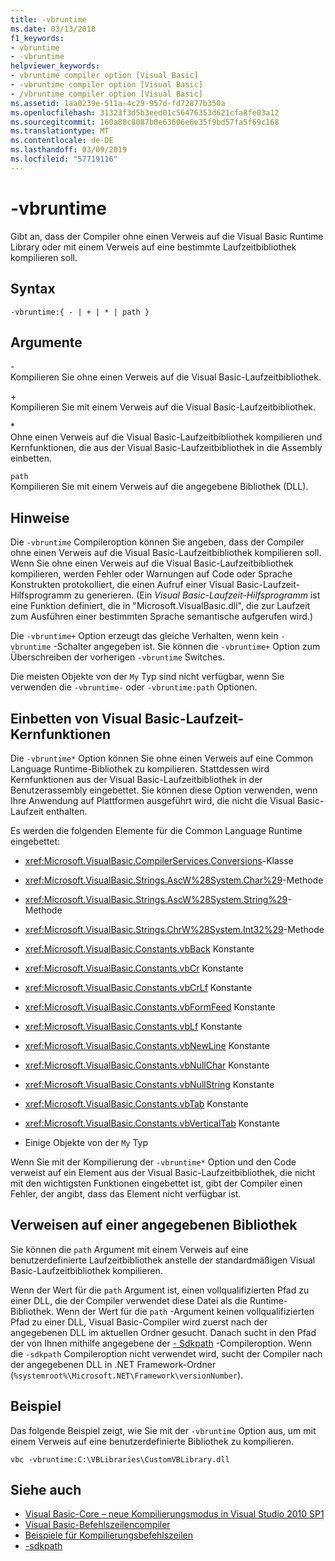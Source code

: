 ```yaml
---
title: -vbruntime
ms.date: 03/13/2018
f1_keywords:
- vbruntime
- -vbruntime
helpviewer_keywords:
- vbruntime compiler option [Visual Basic]
- -vbruntime compiler option [Visual Basic]
- /vbruntime compiler option [Visual Basic]
ms.assetid: 1aa0239e-511a-4c29-957d-fd72877b350a
ms.openlocfilehash: 31323f3d5b3eed01c56476353d621cfa8fe03a12
ms.sourcegitcommit: 160a88c8087b0e63606e6e35f9bd57fa5f69c168
ms.translationtype: MT
ms.contentlocale: de-DE
ms.lasthandoff: 03/09/2019
ms.locfileid: "57719116"
---
```

# <a name="-vbruntime"></a>-vbruntime
Gibt an, dass der Compiler ohne einen Verweis auf die Visual Basic Runtime Library oder mit einem Verweis auf eine bestimmte Laufzeitbibliothek kompilieren soll.  
  
## <a name="syntax"></a>Syntax  
  
```  
-vbruntime:{ - | + | * | path }  
```  
  
## <a name="arguments"></a>Argumente  
 \-  
 Kompilieren Sie ohne einen Verweis auf die Visual Basic-Laufzeitbibliothek.  
  
 \+  
 Kompilieren Sie mit einem Verweis auf die Visual Basic-Laufzeitbibliothek.  
  
 \*  
 Ohne einen Verweis auf die Visual Basic-Laufzeitbibliothek kompilieren und Kernfunktionen, die aus der Visual Basic-Laufzeitbibliothek in die Assembly einbetten.  
  
 `path`  
 Kompilieren Sie mit einem Verweis auf die angegebene Bibliothek (DLL).  
  
## <a name="remarks"></a>Hinweise  
 Die `-vbruntime` Compileroption können Sie angeben, dass der Compiler ohne einen Verweis auf die Visual Basic-Laufzeitbibliothek kompilieren soll. Wenn Sie ohne einen Verweis auf die Visual Basic-Laufzeitbibliothek kompilieren, werden Fehler oder Warnungen auf Code oder Sprache Konstrukten protokolliert, die einen Aufruf einer Visual Basic-Laufzeit-Hilfsprogramm zu generieren. (Ein *Visual Basic-Laufzeit-Hilfsprogramm* ist eine Funktion definiert, die in "Microsoft.VisualBasic.dll", die zur Laufzeit zum Ausführen einer bestimmten Sprache semantische aufgerufen wird.)  
  
 Die `-vbruntime+` Option erzeugt das gleiche Verhalten, wenn kein `-vbruntime` -Schalter angegeben ist. Sie können die `-vbruntime+` Option zum Überschreiben der vorherigen `-vbruntime` Switches.  
  
 Die meisten Objekte von der `My` Typ sind nicht verfügbar, wenn Sie verwenden die `-vbruntime-` oder `-vbruntime:path` Optionen.  
  
## <a name="embedding-visual-basic-runtime-core-functionality"></a>Einbetten von Visual Basic-Laufzeit-Kernfunktionen  
 Die `-vbruntime*` Option können Sie ohne einen Verweis auf eine Common Language Runtime-Bibliothek zu kompilieren. Stattdessen wird Kernfunktionen aus der Visual Basic-Laufzeitbibliothek in der Benutzerassembly eingebettet. Sie können diese Option verwenden, wenn Ihre Anwendung auf Plattformen ausgeführt wird, die nicht die Visual Basic-Laufzeit enthalten.  
  
 Es werden die folgenden Elemente für die Common Language Runtime eingebettet:  
  
-   <xref:Microsoft.VisualBasic.CompilerServices.Conversions>-Klasse  
  
-   <xref:Microsoft.VisualBasic.Strings.AscW%28System.Char%29>-Methode  
  
-   <xref:Microsoft.VisualBasic.Strings.AscW%28System.String%29>-Methode  
  
-   <xref:Microsoft.VisualBasic.Strings.ChrW%28System.Int32%29>-Methode  
  
-   <xref:Microsoft.VisualBasic.Constants.vbBack> Konstante  
  
-   <xref:Microsoft.VisualBasic.Constants.vbCr> Konstante  
  
-   <xref:Microsoft.VisualBasic.Constants.vbCrLf> Konstante  
  
-   <xref:Microsoft.VisualBasic.Constants.vbFormFeed> Konstante  
  
-   <xref:Microsoft.VisualBasic.Constants.vbLf> Konstante  
  
-   <xref:Microsoft.VisualBasic.Constants.vbNewLine> Konstante  
  
-   <xref:Microsoft.VisualBasic.Constants.vbNullChar> Konstante  
  
-   <xref:Microsoft.VisualBasic.Constants.vbNullString> Konstante  
  
-   <xref:Microsoft.VisualBasic.Constants.vbTab> Konstante  
  
-   <xref:Microsoft.VisualBasic.Constants.vbVerticalTab> Konstante  
  
-   Einige Objekte von der `My` Typ  
  
 Wenn Sie mit der Kompilierung der `-vbruntime*` Option und den Code verweist auf ein Element aus der Visual Basic-Laufzeitbibliothek, die nicht mit den wichtigsten Funktionen eingebettet ist, gibt der Compiler einen Fehler, der angibt, dass das Element nicht verfügbar ist.  
  
## <a name="referencing-a-specified-library"></a>Verweisen auf einer angegebenen Bibliothek  
 Sie können die `path` Argument mit einem Verweis auf eine benutzerdefinierte Laufzeitbibliothek anstelle der standardmäßigen Visual Basic-Laufzeitbibliothek kompilieren.  
  
 Wenn der Wert für die `path` Argument ist, einen vollqualifizierten Pfad zu einer DLL, die der Compiler verwendet diese Datei als die Runtime-Bibliothek. Wenn der Wert für die `path` -Argument keinen vollqualifizierten Pfad zu einer DLL, Visual Basic-Compiler wird zuerst nach der angegebenen DLL im aktuellen Ordner gesucht. Danach sucht in den Pfad der von Ihnen mithilfe angegebene der [- Sdkpath](../../../visual-basic/reference/command-line-compiler/sdkpath.md) -Compileroption. Wenn die `-sdkpath` Compileroption nicht verwendet wird, sucht der Compiler nach der angegebenen DLL in .NET Framework-Ordner (`%systemroot%\Microsoft.NET\Framework\versionNumber`).  
  
## <a name="example"></a>Beispiel  
 Das folgende Beispiel zeigt, wie Sie mit der `-vbruntime` Option aus, um mit einem Verweis auf eine benutzerdefinierte Bibliothek zu kompilieren.  
  
```console
vbc -vbruntime:C:\VBLibraries\CustomVBLibrary.dll  
```  
  
## <a name="see-also"></a>Siehe auch
- [Visual Basic-Core – neue Kompilierungsmodus in Visual Studio 2010 SP1](https://devblogs.microsoft.com/vbteam/vb-core-new-compilation-mode-in-visual-studio-2010-sp1/)
- [Visual Basic-Befehlszeilencompiler](../../../visual-basic/reference/command-line-compiler/index.md)
- [Beispiele für Kompilierungsbefehlszeilen](../../../visual-basic/reference/command-line-compiler/sample-compilation-command-lines.md)
- [-sdkpath](../../../visual-basic/reference/command-line-compiler/sdkpath.md)
